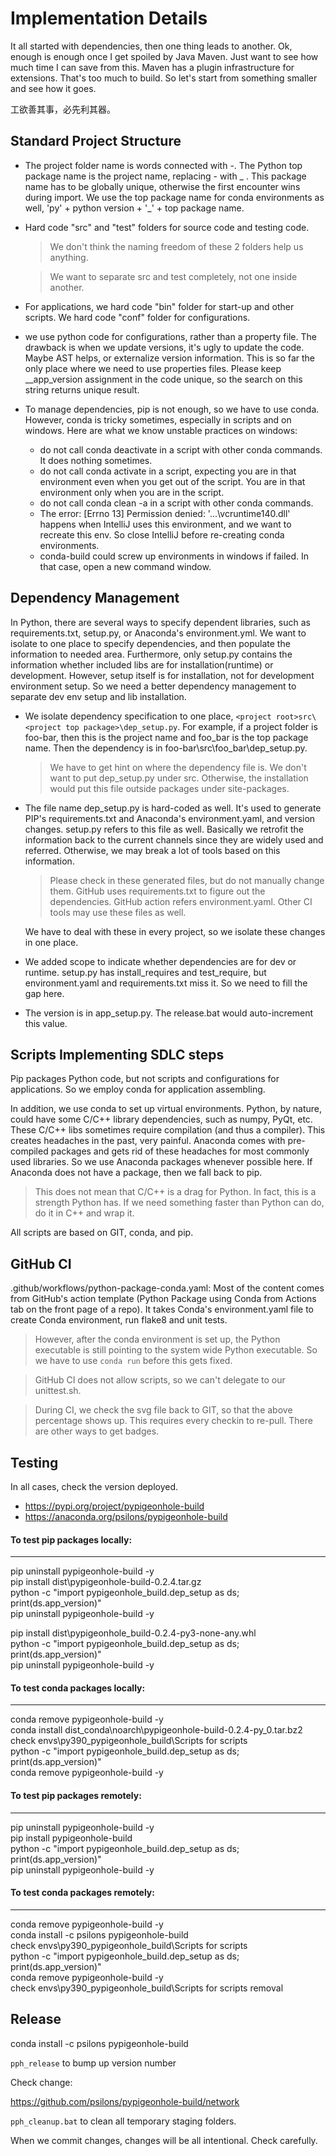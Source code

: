 # Implementation Details

It all started with dependencies, then one thing leads to another.
Ok, enough is enough once I get spoiled by Java Maven. Just want to see
how much time I can save from this. Maven has a plugin infrastructure for 
extensions. That's too much to build. So let's start from something smaller
and see how it goes.

工欲善其事，必先利其器。

## Standard Project Structure

- The project folder name is words connected with -. The Python top
  package name is the project name, replacing - with _ . This package name
  has to be globally unique, otherwise the first encounter wins during
  import. We use the top package name for conda environments as well,
  'py' + python version + '_' + top package name.
  
- Hard code "src" and "test" folders for source code and testing code. 
  >We don't think the naming freedom of these 2 folders help us anything.

  >We want to separate src and test completely, not one inside another.

- For applications, we hard code "bin" folder for start-up and other scripts.
  We hard code "conf" folder for configurations.
  
- we use python code for configurations, rather than a property file. 
  The drawback is when we update versions, it's ugly to update the code.
  Maybe AST helps, or externalize version information. This is so far the
  only place where we need to use properties files. Please keep __app_version
  assignment in the code unique, so the search on this string returns unique 
  result.
  
- To manage dependencies, pip is not enough, so we have to use conda. However,
  conda is tricky sometimes, especially in scripts and on windows. Here are 
  what we know unstable practices on windows:
    - do not call conda deactivate in a script with other conda commands. It
      does nothing sometimes.
    - do not call conda activate in a script, expecting you are in that 
      environment even when you get out of the script. You are in that 
      environment only when you are in the script.
    - do not call conda clean -a in a script with other conda commands.
    - The error: [Errno 13] Permission denied: '...\\vcruntime140.dll' happens
      when IntelliJ uses this environment, and we want to recreate this env.
      So close IntelliJ before re-creating conda environments.
    - conda-build could screw up environments in windows if failed. In that 
      case, open a new command window.


## Dependency Management

In Python, there are several ways to specify dependent libraries, such as
requirements.txt, setup.py, or Anaconda's environment.yml. We want to 
isolate to one place to specify dependencies, and then populate the 
information to needed area. 
Furthermore, only setup.py contains the information whether included libs are 
for installation(runtime) or development. However, setup itself is for 
installation, not for development environment setup. So we need a better 
dependency management to separate dev env setup and lib installation. 
  
- We isolate dependency specification to one place, 
  ```<project root>src\<project top package>\dep_setup.py```. For example, 
  if a project folder is foo-bar, then this is the project name and foo_bar 
  is the top package name. Then the dependency is in 
  foo-bar\src\foo_bar\dep_setup.py. 
  >We have to get hint on where the dependency file is. We don't want to put
  dep_setup.py under src. Otherwise, the installation would put this file
  outside packages under site-packages.
  
- The file name dep_setup.py is hard-coded as well. It's used to generate
  PIP's requirements.txt and Anaconda's environment.yaml, and version changes. 
  setup.py refers to this file as well. Basically we retrofit the information
  back to the current channels since they are widely used and referred.
  Otherwise, we may break a lot of tools based on this information. 
  >Please check in these generated files, but do not manually change them.
  GitHub uses requirements.txt to figure out the dependencies. GitHub action
  refers environment.yaml. Other CI tools may use these files as well.
 
  We have to deal with these in every project, so we isolate these changes 
  in one place. 

- We added scope to indicate whether dependencies are for dev or runtime.
  setup.py has install_requires and test_require, but environment.yaml and 
  requirements.txt miss it. So we need to fill the gap here. 
  
- The version is in app_setup.py. The release.bat would auto-increment
  this value.
  
  
## Scripts Implementing SDLC steps

Pip packages Python code, but not scripts and configurations for applications.
So we employ conda for application assembling. 

In addition, we use conda to set up virtual environments. Python, by nature, 
could have some C/C++ library dependencies, such as numpy, PyQt, etc. These 
C/C++ libs sometimes require compilation (and thus a compiler). This creates 
headaches in the past, very painful. Anaconda comes with pre-compiled packages 
and gets rid of these headaches for most commonly used libraries. So we use 
Anaconda packages whenever possible here. If Anaconda does not have a package, 
then we fall back to pip.
>This does not mean that C/C++ is a drag for Python. In fact, this is a 
strength Python has. If we need something faster than Python can do, do it 
in C++ and wrap it.

All scripts are based on GIT, conda, and pip.


## GitHub CI

.github/workflows/python-package-conda.yaml: Most of the content comes from
GitHub's action template (Python Package using Conda from Actions tab on the
front page of a repo). It takes Conda's environment.yaml file to create Conda
environment, run flake8 and unit tests. 
>However, after the conda environment is set up, the Python executable is 
still pointing to the system wide Python executable. So we have to use 
```conda run``` before this gets fixed. 

>GitHub CI does not allow scripts, so we can't delegate to our unittest.sh.

>During CI, we check the svg file back to GIT, so that the above percentage
shows up. This requires every checkin to re-pull. There are other ways to 
get badges.


## Testing

In all cases, check the version deployed.
- https://pypi.org/project/pypigeonhole-build
- https://anaconda.org/psilons/pypigeonhole-build

#### To test pip packages locally:
___
pip uninstall pypigeonhole-build -y  
pip install dist\pypigeonhole-build-0.2.4.tar.gz  
python -c "import pypigeonhole_build.dep_setup as ds; print(ds.app_version)"  
pip uninstall pypigeonhole-build -y  

pip install dist\pypigeonhole_build-0.2.4-py3-none-any.whl  
python -c "import pypigeonhole_build.dep_setup as ds; print(ds.app_version)"  
pip uninstall pypigeonhole-build -y  

#### To test conda packages locally:
___
conda remove pypigeonhole-build -y  
conda install dist_conda\noarch\pypigeonhole-build-0.2.4-py_0.tar.bz2  
check envs\py390_pypigeonhole_build\Scripts for scripts  
python -c "import pypigeonhole_build.dep_setup as ds; print(ds.app_version)"  
conda remove pypigeonhole-build -y  

#### To test pip packages remotely:
___
pip uninstall pypigeonhole-build -y  
pip install pypigeonhole-build   
python -c "import pypigeonhole_build.dep_setup as ds; print(ds.app_version)"  
pip uninstall pypigeonhole-build -y  

#### To test conda packages remotely:
___
conda remove pypigeonhole-build -y  
conda install -c psilons pypigeonhole-build  
check envs\py390_pypigeonhole_build\Scripts for scripts  
python -c "import pypigeonhole_build.dep_setup as ds; print(ds.app_version)"  
conda remove pypigeonhole-build -y  
check envs\py390_pypigeonhole_build\Scripts for scripts removal  

## Release

conda install -c psilons pypigeonhole-build

```pph_release``` to bump up version number

Check change:

https://github.com/psilons/pypigeonhole-build/network

```pph_cleanup.bat``` to clean all temporary staging folders.

When we commit changes, changes will be all intentional. Check carefully.
